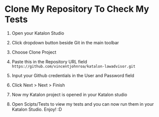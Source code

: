 # Clone My Repository To Check My Tests
1. Open your Katalon Studio

2. Click dropdown button beside Git in the main toolbar

3. Choose Clone Project

4. Paste this in the Repository URL field `https://github.com/vincentjohnroa/katalon-lawadvisor.git`

5. Input your Github credentials in the User and Password field

6. Click Next > Next > Finish

7. Now my Katalon project is opened in your Katalon studio

8. Open Scipts/Tests to view my tests and you can now run them in your Katalon Studio. Enjoy! :D
